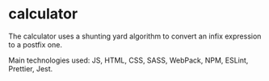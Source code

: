 # calculator

The calculator uses a shunting yard algorithm to convert an infix expression to a postfix one. 

Main technologies used: JS, HTML, CSS, SASS, WebPack, NPM, ESLint, Prettier, Jest.